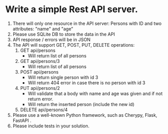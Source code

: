 # Write a simple Rest API server.
1. There will only one resource in the API server: Persons with ID and two attributes: "name" and "age"
2. Please use SQLite DB to store the data in the API
3. API response / errors will be in JSON
4. The API will support GET, POST, PUT, DELETE operations:
   1. GET api/persons
      - Will return list of all persons
   2. GET api/persons/3
      - Will return list of all persons
   3. POST api/persons
      -  Will return single person with id 3
      -  Will return 404 error in case there is no person with id 3
   4. PUT api/persons/2
      -  Will validate that a body with name and age was given and if not return error.
      -  Will return the inserted person (include the new id)
   5. DELETE api/persons/4
5. Please use a well-known Python framework, such as Cherypy, Flask, FastAPI .
6. Please include tests in your solution.
